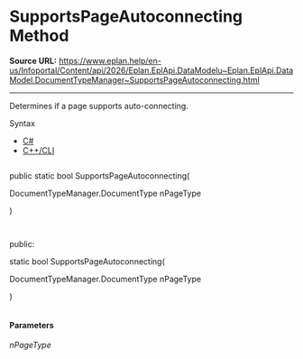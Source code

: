 # SupportsPageAutoconnecting Method

**Source URL:** https://www.eplan.help/en-us/Infoportal/Content/api/2026/Eplan.EplApi.DataModelu~Eplan.EplApi.DataModel.DocumentTypeManager~SupportsPageAutoconnecting.html

---

Determines if a page supports auto-connecting.

Syntax

- [C#](#i-syntax-CS)
- [C++/CLI](#i-syntax-CPP2005)

```
```
public static bool SupportsPageAutoconnecting( 

   DocumentTypeManager.DocumentType nPageType

)
```
```

```
```
public:

static bool SupportsPageAutoconnecting( 

   DocumentTypeManager.DocumentType nPageType

)
```
```

#### Parameters

*nPageType*
